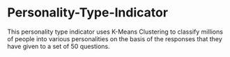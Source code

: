 # Personality-Type-Indicator
This personality type indicator uses K-Means Clustering to classify millions of people into various personalities on the basis of the responses that they have given to a set of 50 questions.

